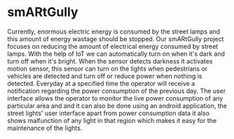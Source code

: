 # smARtGully
Currently, enormous electric energy is consumed by the street lamps and this amount of energy wastage should be stopped. Our smARtGully project focuses on reducing the amount of electrical energy consumed by street lamps. With the help of IoT we can automatically turn on when it's dark and turn off when it's  bright. When the sensor detects darkness it activates motion sensor, this sensor can turn on the lights when pedestrians or vehicles are detected and turn off or reduce power when nothing is detected. Everyday at a specified time the operator will receive a notification regarding the power consumption of the previous day. The user interface allows the operator to monitor the live power consumption of any particular area and and it can also be done using an android application, the street lights' user interface apart from power consumption data it also shows malfunction of any light in that region which makes it easy for the maintenance of the lights.
